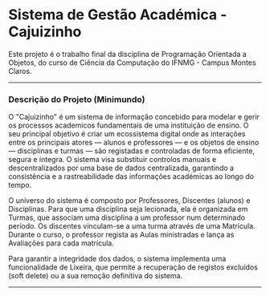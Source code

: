 # Sistema de Gestão Académica - Cajuizinho


Este projeto é o trabalho final da disciplina de Programação Orientada a Objetos, do curso de Ciência da Computação do IFNMG - Campus Montes Claros.

---

###  Descrição do Projeto (Minimundo)

O "Cajuizinho" é um sistema de informação concebido para modelar e gerir os processos academicos fundamentais de uma instituição de ensino. O seu principal objetivo é criar um ecossistema digital onde as interações entre os principais atores — alunos e professores — e os objetos de ensino — disciplinas e turmas — são registadas e controladas de forma eficiente, segura e íntegra. O sistema visa substituir controlos manuais e descentralizados por uma base de dados centralizada, garantindo a consistência e a rastreabilidade das informações académicas ao longo do tempo.

O universo do sistema é composto por Professores, Discentes (alunos) e Disciplinas. Para que uma disciplina seja lecionada, ela é organizada em Turmas, que associam uma disciplina a um professor num determinado período. Os discentes vinculam-se a uma turma através de uma Matrícula. Durante o curso, o professor regista as Aulas ministradas e lança as Avaliações para cada matrícula.

Para garantir a integridade dos dados, o sistema implementa uma funcionalidade de Lixeira, que permite a recuperação de registos excluídos (soft delete) ou a sua remoção definitiva do sistema.

---
